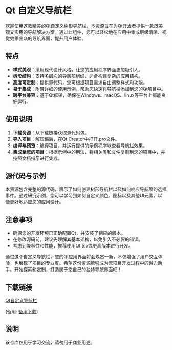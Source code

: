 # Qt 自定义导航栏

欢迎使用这款精美的Qt自定义树形导航栏。本资源旨在为Qt开发者提供一款既美观又实用的导航解决方案。通过此组件，您可以轻松地在应用中集成层级清晰、视觉效果出众的导航界面，提升用户体验。

## 特点

- **样式美观**：采用现代设计风格，让您的应用程序界面更加吸引人。
- **树形结构**：支持多层次的导航项组织，适合构建复杂的应用结构。
- **高度可定制**：提供源代码，您可根据项目需求自由调整样式和功能。
- **易于集成**：附带详细的使用示例，帮助您快速将导航栏添加到您的Qt项目中。
- **跨平台兼容**：基于Qt框架，确保在Windows、macOS、linux等平台上都能良好运行。

## 使用说明

1. **下载资源**：从下载链接获取源代码包。
2. **导入项目**：解压缩后，在Qt Creator中打开.pro文件。
3. **编译与预览**：编译项目，并运行提供的示例程序以查看导航栏效果。
4. **集成至您的项目**：根据示例中的用法，将相关类和文件复制到您的项目中，并按照文档指示进行集成。

## 源代码与示例

本资源包含完整的源代码，展示了如何创建树形导航栏以及如何响应导航项的选择事件。通过研究示例，您可以学习到如何自定义颜色、图标以及其他UI元素，以便更好地适应您的应用设计。

## 注意事项

- 确保您的开发环境已正确配置Qt，并安装了相应的版本。
- 在修改源码前，建议先理解其基本架构，以免引入不必要的错误。
- 考虑到兼容性和性能，推荐使用Qt 5.x或更高版本进行开发。

通过这个自定义导航栏，您的Qt应用界面将会焕然一新，不仅增强了用户交互体验，也展现了项目的专业度。希望这份资源能够成为您项目开发过程中的得力助手。开始探索和定制，打造属于您自己的独特导航界面吧！

## 下载链接
[Qt自定义导航栏](https://pan.quark.cn/s/a1419064936b) 

(备用: [备用下载](https://pan.baidu.com/s/1FV6UixwP5jnGyFtbqQ7D3g?pwd=1234))

## 说明

该仓库仅用于学习交流，请勿用于商业用途。

